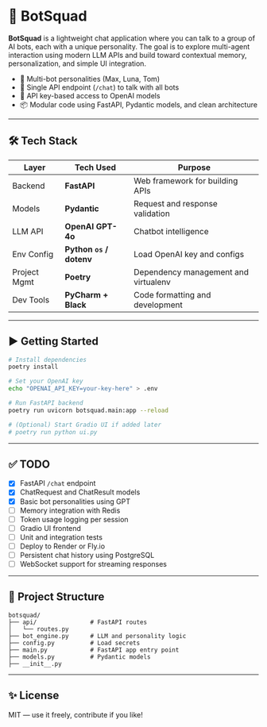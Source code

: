 # 🧠 BotSquad

**BotSquad** is a lightweight chat application where you can talk to a group of AI bots, each with a unique personality. The goal is to explore multi-agent interaction using modern LLM APIs and build toward contextual memory, personalization, and simple UI integration.

- 👥 Multi-bot personalities (Max, Luna, Tom)
- 💬 Single API endpoint (`/chat`) to talk with all bots
- 🔐 API key-based access to OpenAI models
- 📦 Modular code using FastAPI, Pydantic models, and clean architecture

---

## 🛠 Tech Stack

| Layer        | Tech Used              | Purpose |
|--------------|------------------------|---------|
| Backend      | **FastAPI**            | Web framework for building APIs |
| Models       | **Pydantic**           | Request and response validation |
| LLM API      | **OpenAI GPT-4o**      | Chatbot intelligence |
| Env Config   | **Python `os` / dotenv** | Load OpenAI key and configs |
| Project Mgmt | **Poetry**             | Dependency management and virtualenv |
| Dev Tools    | **PyCharm + Black**    | Code formatting and development |

---

## ▶️ Getting Started

```bash
# Install dependencies
poetry install

# Set your OpenAI key
echo "OPENAI_API_KEY=your-key-here" > .env

# Run FastAPI backend
poetry run uvicorn botsquad.main:app --reload

# (Optional) Start Gradio UI if added later
# poetry run python ui.py
```

---

## ✅ TODO

- [x] FastAPI `/chat` endpoint
- [x] ChatRequest and ChatResult models
- [x] Basic bot personalities using GPT
- [ ] Memory integration with Redis
- [ ] Token usage logging per session
- [ ] Gradio UI frontend
- [ ] Unit and integration tests
- [ ] Deploy to Render or Fly.io
- [ ] Persistent chat history using PostgreSQL
- [ ] WebSocket support for streaming responses

---

## 📁 Project Structure

```
botsquad/
├── api/               # FastAPI routes
│   └── routes.py
├── bot_engine.py      # LLM and personality logic
├── config.py          # Load secrets
├── main.py            # FastAPI app entry point
├── models.py          # Pydantic models
├── __init__.py
```

---

## ✨ License

MIT — use it freely, contribute if you like!
